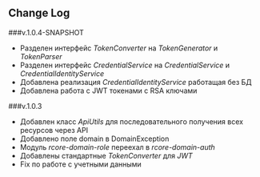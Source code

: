 ## Change Log

###v.1.0.4-SNAPSHOT
- Разделен интерфейс _TokenConverter_ на _TokenGenerator_ и _TokenParser_
- Разделен интерфейс _CredentialService_ на _CredentialService_ и _CredentialIdentityService_
- Добавлена реализация _CredentialIdentityService_ работащая без БД
- Добавлена работа с JWT токенами с RSA ключами

###v.1.0.3
- Добавлен класс _ApiUtils_ для последовательного получения всех ресурсов через API
- Добавлено поле domain в DomainException
- Модуль _rcore-domain-role_ переехал в _rcore-domain-auth_
- Добавлены стандартные _TokenConverter_ для _JWT_
- Fix по работе с учетными данными